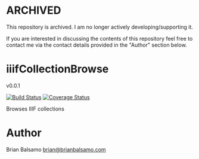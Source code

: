 # ARCHIVED

This repository is archived. I am no longer actively developing/supporting it.

If you are interested in discussing the contents of this repository feel free to contact me
via the contact details provided in the "Author" section below.

# iiifCollectionBrowse

v0.0.1

[![Build Status](https://travis-ci.org/bnbalsamo/iiifcollectionbrowse.svg?branch=master)](https://travis-ci.org/bnbalsamo/iiifcollectionbrowse) [![Coverage Status](https://coveralls.io/repos/github/bnbalsamo/iiifcollectionbrowse/badge.svg?branch=master)](https://coveralls.io/github/bnbalsamo/iiifcollectionbrowse?branch=master)

Browses IIIF collections

# Author
Brian Balsamo <brian@brianbalsamo.com>
